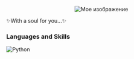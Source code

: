 <p align="center">
  <img src="soul.gif" alt="Мое изображение">
</p>
✨With a soul for you...✨

### Languages and Skills

![Python](https://img.shields.io/badge/-Python-black?style=for-the-badge&logo=Python&logoColor=White)
<!--
**BloodCharry/BloodCharry** is a ✨ _special_ ✨ repository because its `README.md` (this file) appears on your GitHub profile.

Here are some ideas to get you started:

- 🔭 I’m currently working on ...
- 🌱 I’m currently learning ...
- 👯 I’m looking to collaborate on ...
- 🤔 I’m looking for help with ...
- 💬 Ask me about ...
- 📫 How to reach me: ...
- 😄 Pronouns: ...
- ⚡ Fun fact: ...
-->
